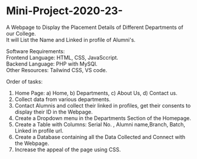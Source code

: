 # Mini-Project-2020-23-
A Webpage to Display the Placement Details of Different Departments of our College.<br>
It will List the Name and Linked in profile of Alumni's.<br>

Software Requirements:<br>
Frontend Language: HTML, CSS, JavaSccript.<br>
Backend Language: PHP with MySQl.<br>
Other Resources: Tailwind CSS, VS code.<br>

Order of tasks:<br>
1. Home Page: a) Home, b) Departments, c) About Us, d) Contact us.<br>
2. Collect data from various departments.<br>
3. Contact Alumnis and collect their linked in profiles, get their consents to display their ID in the Webpage.<br>
4. Create a Dropdown menu in the Departments Section of the Homepage.<br>
5. Create a Table with Columns: Serial No. , Alumni name,Branch, Batch, Linked in profile url.<br>
6. Create a Database containing all the Data Collected and Connect with the Webpage.<br>
7. Increase the appeal of the page using CSS.
